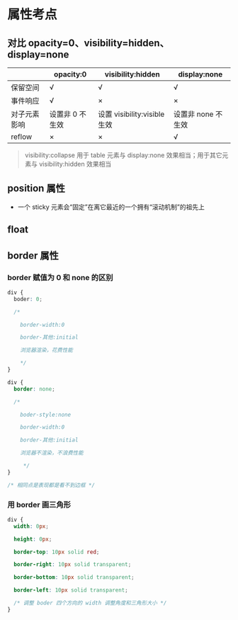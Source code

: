 <!--
 * @Author: 鱼小柔
 * @Date: 2021-05-30 18:03:32
 * @LastEditors: your name
 * @LastEditTime: 2021-05-30 18:05:49
 * @Description: css 属性考点
-->

# 属性考点

## 对比 opacity=0、visibility=hidden、display=none

|              | opacity:0       | visibility:hidden            | display:none       |
| ------------ | --------------- | ---------------------------- | ------------------ |
| 保留空间     | √               | √                            | √                  |
| 事件响应     | √               | ×                            | ×                  |
| 对子元素影响 | 设置非 0 不生效 | 设置 visibility:visible 生效 | 设置非 none 不生效 |
| reflow       | ×               | ×                            | √                  |

> visibility:collapse 用于 table 元素与 display:none 效果相当；用于其它元素与 visibility:hidden 效果相当

## position 属性

- 一个 sticky 元素会“固定”在离它最近的一个拥有“滚动机制”的祖先上

## float

## border 属性

### border 赋值为 0 和 none 的区别

```css
div {
  boder: 0;

  /* 

    border-width:0 

    border-其他:initial 

    浏览器渲染，花费性能

    */
}

div {
  border: none;

  /* 

    boder-style:none

    border-width:0 

    border-其他:initial

    浏览器不渲染，不浪费性能

     */
}

/* 相同点是表现都是看不到边框 */
```

### 用 border 画三角形

```css
div {
  width: 0px;

  height: 0px;

  border-top: 10px solid red;

  border-right: 10px solid transparent;

  border-bottom: 10px solid transparent;

  border-left: 10px solid transparent;

  /* 调整 boder 四个方向的 width 调整角度和三角形大小 */
}
```


